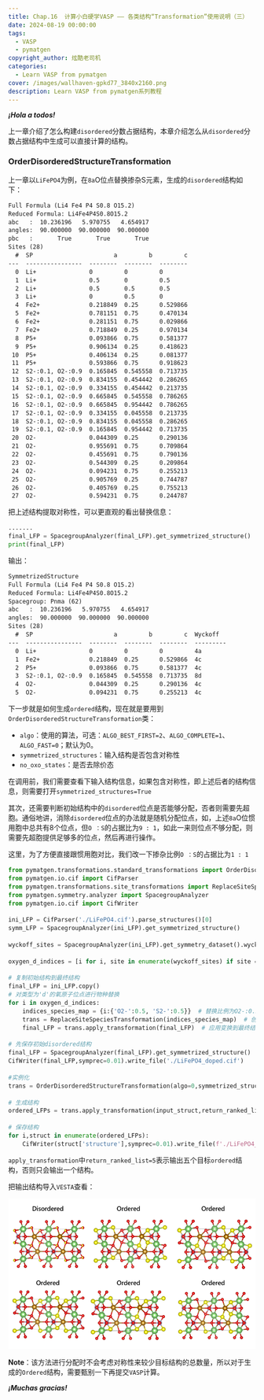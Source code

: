 ```yaml
---
title: Chap.16  计算小白硬学VASP —— 各类结构“Transformation”使用说明（三）
date: 2024-08-19 00:00:00
tags:
  - VASP
  - pymatgen
copyright_author: 炫酷老司机
categories:
  - Learn VASP from pymatgen
cover: /images/wallhaven-gpkd77_3840x2160.png
description: Learn VASP from pymatgen系列教程
---
```



***¡Hola a todos!***

上一章介绍了怎么构建`disordered`分数占据结构，本章介绍怎么从`disordered`分数占据结构中生成可以直接计算的结构。

### OrderDisorderedStructureTransformation

上一章以`LiFePO4`为例，在`8a`O位点替换掺杂S元素，生成的`disordered`结构如下：

```tex
Full Formula (Li4 Fe4 P4 S0.8 O15.2)
Reduced Formula: Li4Fe4P4S0.8O15.2
abc   :  10.236196   5.970755   4.654917
angles:  90.000000  90.000000  90.000000
pbc   :       True       True       True
Sites (28)
  #  SP                       a         b         c
---  ----------------  --------  --------  --------
  0  Li+               0         0         0
  1  Li+               0.5       0         0.5
  2  Li+               0.5       0.5       0.5
  3  Li+               0         0.5       0
  4  Fe2+              0.218849  0.25      0.529866
  5  Fe2+              0.781151  0.75      0.470134
  6  Fe2+              0.281151  0.75      0.029866
  7  Fe2+              0.718849  0.25      0.970134
  8  P5+               0.093866  0.75      0.581377
  9  P5+               0.906134  0.25      0.418623
 10  P5+               0.406134  0.25      0.081377
 11  P5+               0.593866  0.75      0.918623
 12  S2-:0.1, O2-:0.9  0.165845  0.545558  0.713735
 13  S2-:0.1, O2-:0.9  0.834155  0.454442  0.286265
 14  S2-:0.1, O2-:0.9  0.334155  0.454442  0.213735
 15  S2-:0.1, O2-:0.9  0.665845  0.545558  0.786265
 16  S2-:0.1, O2-:0.9  0.665845  0.954442  0.786265
 17  S2-:0.1, O2-:0.9  0.334155  0.045558  0.213735
 18  S2-:0.1, O2-:0.9  0.834155  0.045558  0.286265
 19  S2-:0.1, O2-:0.9  0.165845  0.954442  0.713735
 20  O2-               0.044309  0.25      0.290136
 21  O2-               0.955691  0.75      0.709864
 22  O2-               0.455691  0.75      0.790136
 23  O2-               0.544309  0.25      0.209864
 24  O2-               0.094231  0.75      0.255213
 25  O2-               0.905769  0.25      0.744787
 26  O2-               0.405769  0.25      0.755213
 27  O2-               0.594231  0.75      0.244787
```

把上述结构提取对称性，可以更直观的看出替换信息：

```python
.......
final_LFP = SpacegroupAnalyzer(final_LFP).get_symmetrized_structure()
print(final_LFP)
```

输出：

```tex
SymmetrizedStructure
Full Formula (Li4 Fe4 P4 S0.8 O15.2)
Reduced Formula: Li4Fe4P4S0.8O15.2
Spacegroup: Pnma (62)
abc   :  10.236196   5.970755   4.654917
angles:  90.000000  90.000000  90.000000
Sites (28)
  #  SP                       a         b         c  Wyckoff
---  ----------------  --------  --------  --------  ---------
  0  Li+               0         0         0         4a
  1  Fe2+              0.218849  0.25      0.529866  4c
  2  P5+               0.093866  0.75      0.581377  4c
  3  S2-:0.1, O2-:0.9  0.165845  0.545558  0.713735  8d
  4  O2-               0.044309  0.25      0.290136  4c
  5  O2-               0.094231  0.75      0.255213  4c
```

下一步就是如何生成`ordered`结构，现在就是要用到`OrderDisorderedStructureTransformation`类：

- `algo`：使用的算法，可选：`ALGO_BEST_FIRST=2`、`ALGO_COMPLETE=1`、`ALGO_FAST=0`；默认为0。
- `symmetrized_structures`：输入结构是否包含对称性
- `no_oxo_states`：是否去除价态

在调用前，我们需要查看下输入结构信息，如果包含对称性，即上述后者的结构信息，则需要打开`symmetrized_structures=True`

其次，还需要判断初始结构中的`disordered`位点是否能够分配，否者则需要先超胞。通俗地讲，消除`disordered`位点的办法就是随机分配位点，如，上述`8a`O位惯用胞中总共有8个位点，但`O ：S`的占据比为`9 : 1`，如此一来则位点不够分配，则需要先超胞提供足够多的位点，然后再进行操作。

这里，为了方便直接跟惯用胞对比，我们改一下掺杂比例`O ：S`的占据比为`1 : 1`

```python
from pymatgen.transformations.standard_transformations import OrderDisorderedStructureTransformation
from pymatgen.io.cif import CifParser
from pymatgen.transformations.site_transformations import ReplaceSiteSpeciesTransformation
from pymatgen.symmetry.analyzer import SpacegroupAnalyzer
from pymatgen.io.cif import CifWriter

ini_LFP = CifParser('./LiFePO4.cif').parse_structures()[0]
symm_LFP = SpacegroupAnalyzer(ini_LFP).get_symmetrized_structure()

wyckoff_sites = SpacegroupAnalyzer(ini_LFP).get_symmetry_dataset().wyckoffs

oxygen_d_indices = [i for i, site in enumerate(wyckoff_sites) if site == 'd']

# 复制初始结构到最终结构
final_LFP = ini_LFP.copy()
# 对类型为'd'的氧原子位点进行物种替换
for i in oxygen_d_indices:
    indices_species_map = {i:{'O2-':0.5, 'S2-':0.5}}  # 替换比例为O2-:0.5, S2-:0.5
    trans = ReplaceSiteSpeciesTransformation(indices_species_map)  # 创建替换物种变换对象
    final_LFP = trans.apply_transformation(final_LFP)  # 应用变换到最终结构

# 先保存初始disordered结构
final_LFP = SpacegroupAnalyzer(final_LFP).get_symmetrized_structure()
CifWriter(final_LFP,symprec=0.01).write_file('./LiFePO4_doped.cif')

#实例化
trans = OrderDisorderedStructureTransformation(algo=0,symmetrized_structures=True)

# 生成结构
ordered_LFPs = trans.apply_transformation(input_struct,return_ranked_list=5)

# 保存结构
for i,struct in enumerate(ordered_LFPs):
    CifWriter(struct['structure'],symprec=0.01).write_file(f'./LiFePO4_doped_{i}.cif')
```

`apply_transformation`中`return_ranked_list=5`表示输出五个目标`ordered`结构，否则只会输出一个结构。

把输出结构导入`VESTA`查看：

![image-20240819111140780](Learn-VASP-from-pymatgen-16/image-20240819111140780.png)

**Note**：该方法进行分配时不会考虑对称性来较少目标结构的总数量，所以对于生成的`Ordered`结构，需要甄别一下再提交`VASP`计算。

***¡Muchas gracias!***
